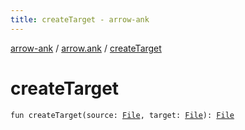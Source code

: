 ```yaml
---
title: createTarget - arrow-ank
---
```


[arrow-ank](../index.html) / [arrow.ank](index.html) / [createTarget](./create-target.html)

# createTarget

`fun createTarget(source: `[`File`](http://docs.oracle.com/javase/6/docs/api/java/io/File.html)`, target: `[`File`](http://docs.oracle.com/javase/6/docs/api/java/io/File.html)`): `[`File`](http://docs.oracle.com/javase/6/docs/api/java/io/File.html)